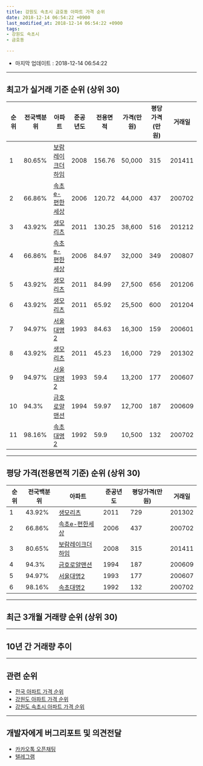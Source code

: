 ```yaml
---
title: 강원도 속초시 금호동 아파트 가격 순위
date: 2018-12-14 06:54:22 +0900
last_modified_at: 2018-12-14 06:54:22 +0900
tags:
- 강원도 속초시
- 금호동

---
```


* 마지막 업데이트 : 2018-12-14 06:54:22

---

## 최고가 실거래 기준 순위 (상위 30)


|순위|전국백분위|아파트|준공년도|전용면적|가격(만원)|평당가격(만원)|거래일|
|---|---|---|---|---|---|---|---|
|1|80.65%|[보람레이크더하임](https://search.naver.com/search.naver?query=%EA%B0%95%EC%9B%90%EB%8F%84+%EC%86%8D%EC%B4%88%EC%8B%9C+%EA%B8%88%ED%98%B8%EB%8F%99+%EB%B3%B4%EB%9E%8C%EB%A0%88%EC%9D%B4%ED%81%AC%EB%8D%94%ED%95%98%EC%9E%84)|2008|156.76|50,000|315|201411|
|2|66.86%|[속초e-편한세상](https://search.naver.com/search.naver?query=%EA%B0%95%EC%9B%90%EB%8F%84+%EC%86%8D%EC%B4%88%EC%8B%9C+%EA%B8%88%ED%98%B8%EB%8F%99+%EC%86%8D%EC%B4%88e-%ED%8E%B8%ED%95%9C%EC%84%B8%EC%83%81)|2006|120.72|44,000|437|200702|
|3|43.92%|[생모리츠](https://search.naver.com/search.naver?query=%EA%B0%95%EC%9B%90%EB%8F%84+%EC%86%8D%EC%B4%88%EC%8B%9C+%EA%B8%88%ED%98%B8%EB%8F%99+%EC%83%9D%EB%AA%A8%EB%A6%AC%EC%B8%A0)|2011|130.25|38,600|516|201212|
|4|66.86%|[속초e-편한세상](https://search.naver.com/search.naver?query=%EA%B0%95%EC%9B%90%EB%8F%84+%EC%86%8D%EC%B4%88%EC%8B%9C+%EA%B8%88%ED%98%B8%EB%8F%99+%EC%86%8D%EC%B4%88e-%ED%8E%B8%ED%95%9C%EC%84%B8%EC%83%81)|2006|84.97|32,000|349|200807|
|5|43.92%|[생모리츠](https://search.naver.com/search.naver?query=%EA%B0%95%EC%9B%90%EB%8F%84+%EC%86%8D%EC%B4%88%EC%8B%9C+%EA%B8%88%ED%98%B8%EB%8F%99+%EC%83%9D%EB%AA%A8%EB%A6%AC%EC%B8%A0)|2011|84.99|27,500|656|201206|
|6|43.92%|[생모리츠](https://search.naver.com/search.naver?query=%EA%B0%95%EC%9B%90%EB%8F%84+%EC%86%8D%EC%B4%88%EC%8B%9C+%EA%B8%88%ED%98%B8%EB%8F%99+%EC%83%9D%EB%AA%A8%EB%A6%AC%EC%B8%A0)|2011|65.92|25,500|600|201204|
|7|94.97%|[서울대명2](https://search.naver.com/search.naver?query=%EA%B0%95%EC%9B%90%EB%8F%84+%EC%86%8D%EC%B4%88%EC%8B%9C+%EA%B8%88%ED%98%B8%EB%8F%99+%EC%84%9C%EC%9A%B8%EB%8C%80%EB%AA%852)|1993|84.63|16,300|159|200601|
|8|43.92%|[생모리츠](https://search.naver.com/search.naver?query=%EA%B0%95%EC%9B%90%EB%8F%84+%EC%86%8D%EC%B4%88%EC%8B%9C+%EA%B8%88%ED%98%B8%EB%8F%99+%EC%83%9D%EB%AA%A8%EB%A6%AC%EC%B8%A0)|2011|45.23|16,000|729|201302|
|9|94.97%|[서울대명2](https://search.naver.com/search.naver?query=%EA%B0%95%EC%9B%90%EB%8F%84+%EC%86%8D%EC%B4%88%EC%8B%9C+%EA%B8%88%ED%98%B8%EB%8F%99+%EC%84%9C%EC%9A%B8%EB%8C%80%EB%AA%852)|1993|59.4|13,200|177|200607|
|10|94.3%|[금호로얄맨션](https://search.naver.com/search.naver?query=%EA%B0%95%EC%9B%90%EB%8F%84+%EC%86%8D%EC%B4%88%EC%8B%9C+%EA%B8%88%ED%98%B8%EB%8F%99+%EA%B8%88%ED%98%B8%EB%A1%9C%EC%96%84%EB%A7%A8%EC%85%98)|1994|59.97|12,700|187|200609|
|11|98.16%|[속초대명2](https://search.naver.com/search.naver?query=%EA%B0%95%EC%9B%90%EB%8F%84+%EC%86%8D%EC%B4%88%EC%8B%9C+%EA%B8%88%ED%98%B8%EB%8F%99+%EC%86%8D%EC%B4%88%EB%8C%80%EB%AA%852)|1992|59.9|10,500|132|200702|


---

## 평당 가격(전용면적 기준) 순위 (상위 30)


|순위|전국백분위|아파트|준공년도|평당가격(만원)|거래일|
|---|---|---|---|---|---|
|1|43.92%|[생모리츠](https://search.naver.com/search.naver?query=%EA%B0%95%EC%9B%90%EB%8F%84+%EC%86%8D%EC%B4%88%EC%8B%9C+%EA%B8%88%ED%98%B8%EB%8F%99+%EC%83%9D%EB%AA%A8%EB%A6%AC%EC%B8%A0)|2011|729|201302|
|2|66.86%|[속초e-편한세상](https://search.naver.com/search.naver?query=%EA%B0%95%EC%9B%90%EB%8F%84+%EC%86%8D%EC%B4%88%EC%8B%9C+%EA%B8%88%ED%98%B8%EB%8F%99+%EC%86%8D%EC%B4%88e-%ED%8E%B8%ED%95%9C%EC%84%B8%EC%83%81)|2006|437|200702|
|3|80.65%|[보람레이크더하임](https://search.naver.com/search.naver?query=%EA%B0%95%EC%9B%90%EB%8F%84+%EC%86%8D%EC%B4%88%EC%8B%9C+%EA%B8%88%ED%98%B8%EB%8F%99+%EB%B3%B4%EB%9E%8C%EB%A0%88%EC%9D%B4%ED%81%AC%EB%8D%94%ED%95%98%EC%9E%84)|2008|315|201411|
|4|94.3%|[금호로얄맨션](https://search.naver.com/search.naver?query=%EA%B0%95%EC%9B%90%EB%8F%84+%EC%86%8D%EC%B4%88%EC%8B%9C+%EA%B8%88%ED%98%B8%EB%8F%99+%EA%B8%88%ED%98%B8%EB%A1%9C%EC%96%84%EB%A7%A8%EC%85%98)|1994|187|200609|
|5|94.97%|[서울대명2](https://search.naver.com/search.naver?query=%EA%B0%95%EC%9B%90%EB%8F%84+%EC%86%8D%EC%B4%88%EC%8B%9C+%EA%B8%88%ED%98%B8%EB%8F%99+%EC%84%9C%EC%9A%B8%EB%8C%80%EB%AA%852)|1993|177|200607|
|6|98.16%|[속초대명2](https://search.naver.com/search.naver?query=%EA%B0%95%EC%9B%90%EB%8F%84+%EC%86%8D%EC%B4%88%EC%8B%9C+%EA%B8%88%ED%98%B8%EB%8F%99+%EC%86%8D%EC%B4%88%EB%8C%80%EB%AA%852)|1992|132|200702|


---

## 최근 3개월 거래량 순위 (상위 30)


<div style="width:100%;">
    <canvas id="deal_count_ranking" height="250"></canvas>
</div>


<script>
new Chart(document.getElementById("deal_count_ranking"), {
    type: 'horizontalBar',
    data: {
        labels: ['속초e-편한세상', '보람레이크더하임', '서울대명2', '속초대명2', '금호로얄맨션', '생모리츠'],
        datasets: [{
            label: '실거래 수',
            data: [5, 2, 1, 1, 1, 1],
            borderColor: "rgba(255, 0, 128, 1)",
            backgroundColor: "rgba(255, 0, 128, 0.5)",
            fill: false,
        }]
    },
    options: {
        responsive: true,
        title: {
            display: true,
            text: '최근 3개월 거래량 순위'
        },
        tooltips: {
            mode: 'index',
            intersect: false,
            callbacks: {
                title: function(tooltipItems, data) {
                    return "실거래 수:";
                },
                label: function(tooltipItem, data) {
                    return data.labels[tooltipItem.index] + ": " + tooltipItem.xLabel;
                }
            }
        },
        hover: {
            mode: 'nearest',
            intersect: true
        },
        scales: {
            xAxes: [{
                display: true,
                scaleLabel: {
                    display: true,
                    labelString: '실거래 수'
                },
                ticks: {
                    suggestedMin: 0,
                }
            }],
            yAxes: [{
                display: true,
                ticks: {
                    autoSkip: false,
                    callback: function(value, index, values) {
                        if (value.length > 15)
                            return value.substr(0, 13) + "...";
                        else
                            return value;
                    }
                },
                scaleLabel: {
                    display: false,
                }
            }]
        }
    }
});

</script>


---

## 10년 간 거래량 추이


<div style="width:100%;">
    <canvas id="deal_progress" height="250"></canvas>
</div>

<script>
new Chart(document.getElementById("deal_progress"), {
    type: 'line',
    data: {
        labels: ['200812','200901','200902','200903','200904','200905','200906','200907','200908','200909','200910','200911','200912','201001','201002','201003','201004','201005','201006','201007','201008','201009','201010','201011','201012','201101','201102','201103','201104','201105','201106','201107','201108','201109','201110','201111','201112','201201','201202','201203','201204','201205','201206','201207','201208','201209','201210','201211','201212','201301','201302','201303','201304','201305','201306','201307','201308','201309','201310','201311','201312','201401','201402','201403','201404','201405','201406','201407','201408','201409','201410','201411','201412','201501','201502','201503','201504','201505','201506','201507','201508','201509','201510','201511','201512','201601','201602','201603','201604','201605','201606','201607','201608','201609','201610','201611','201612','201701','201702','201703','201704','201705','201706','201707','201708','201709','201710','201711','201712','201801','201802','201803','201804','201805','201806','201807','201808','201809','201810','201811','201812'],
        datasets: [{
            label: '실거래 수',
            pointRadius: 1,
            data: [3, 5, 6, 12, 12, 12, 8, 3, 7, 8, 9, 21, 5, 3, 10, 9, 19, 10, 8, 8, 8, 6, 9, 9, 12, 4, 10, 7, 10, 4, 6, 8, 5, 10, 9, 9, 46, 7, 17, 16, 23, 17, 11, 13, 6, 11, 12, 16, 13, 8, 11, 9, 13, 12, 24, 8, 3, 15, 13, 10, 4, 5, 10, 11, 13, 7, 8, 10, 6, 15, 12, 8, 9, 12, 14, 19, 14, 11, 9, 6, 11, 10, 11, 5, 9, 7, 7, 5, 7, 5, 11, 11, 7, 0, 8, 8, 8, 2, 4, 9, 8, 3, 8, 8, 7, 11, 8, 7, 4, 10, 7, 8, 3, 6, 4, 2, 5, 4, 6, 4, 1],
            borderColor: "rgba(255, 201, 14, 1)",
            backgroundColor: "rgba(255, 201, 14, 0.5)",
            fill: true,
        }]
    },
    options: {
        responsive: true,
        title: {
            display: true,
            text: '10년간 거래량 추이'
        },
        tooltips: {
            mode: 'index',
            intersect: false,
        },
        hover: {
            mode: 'nearest',
            intersect: true
        },
        scales: {
            xAxes: [{
                display: true,
                scaleLabel: {
                    display: true,
                    labelString: '년/월'
                }
            }],
            yAxes: [{
                display: true,
                ticks: {
                    suggestedMin: 0,
                },
                scaleLabel: {
                    display: true,
                    labelString: '실거래 수'
                }
            }]
        }
    }
});

</script>


---

## 관련 순위

- [전국 아파트 가격 순위](https://inasie.github.io/apt-ranking/전국)
- [강원도 아파트 가격 순위](https://inasie.github.io/apt-ranking/강원도)
- [강원도 속초시 아파트 가격 순위](https://inasie.github.io/apt-ranking/강원도-속초시)


---

## 개발자에게 버그리포트 및 의견전달

- [카카오톡 오픈채팅](https://open.kakao.com/o/gLJUAP4)
- [텔레그램](https://t.me/inasie)

